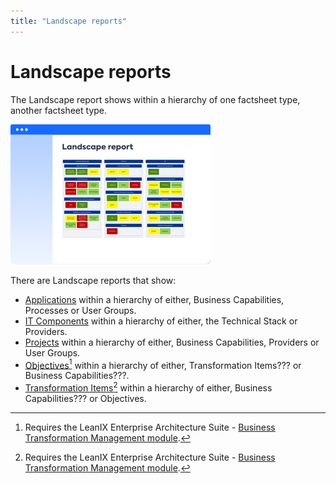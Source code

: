 ```yaml
---
title: "Landscape reports"
---
```


# Landscape reports

The Landscape report shows within a hierarchy of one factsheet type, another factsheet type.

![Placeholder](../assets/images/landscape-thumbnail.png) 

There are Landscape reports that show:

- [Applications](application-landscape-reports.md) within a hierarchy of either, Business Capabilities, Processes or User Groups.
- [IT Components](it-component-landscape-reports.md) within a hierarchy of either, the Technical Stack or Providers.
- [Projects](project-landscape-reports.md) within a hierarchy of either, Business Capabilities, Providers or User Groups.
- [Objectives](objective-landscape-reports.md)[^1] within a hierarchy of either, Transformation Items??? or Business Capabilities???.
- [Transformation Items](transformation-landscape-reports.md)[^1] within a hierarchy of either, Business Capabilities??? or Objectives.

[^1]: Requires  the LeanIX Enterprise Architecture Suite - [Business Transformation Management module](https://www.leanix.net/en/business-transformation).

